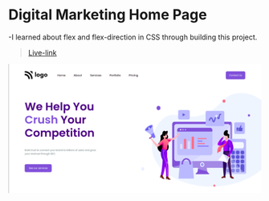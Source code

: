 # Digital Marketing Home Page

-I learned about flex and flex-direction in CSS through building this project.

> [Live-link](https://digital-marketing-home-page-p4.netlify.app/)

![Snap-shot](assets/Screenshot%20from%202022-08-06%2005-43-52.png)